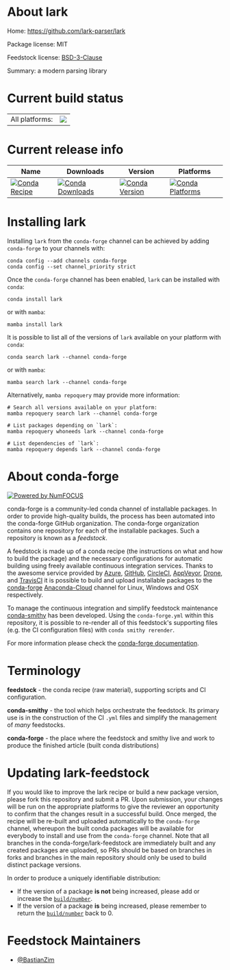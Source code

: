 About lark
==========

Home: https://github.com/lark-parser/lark

Package license: MIT

Feedstock license: [BSD-3-Clause](https://github.com/conda-forge/lark-feedstock/blob/main/LICENSE.txt)

Summary: a modern parsing library

Current build status
====================


<table><tr><td>All platforms:</td>
    <td>
      <a href="https://dev.azure.com/conda-forge/feedstock-builds/_build/latest?definitionId=14377&branchName=main">
        <img src="https://dev.azure.com/conda-forge/feedstock-builds/_apis/build/status/lark-feedstock?branchName=main">
      </a>
    </td>
  </tr>
</table>

Current release info
====================

| Name | Downloads | Version | Platforms |
| --- | --- | --- | --- |
| [![Conda Recipe](https://img.shields.io/badge/recipe-lark-green.svg)](https://anaconda.org/conda-forge/lark) | [![Conda Downloads](https://img.shields.io/conda/dn/conda-forge/lark.svg)](https://anaconda.org/conda-forge/lark) | [![Conda Version](https://img.shields.io/conda/vn/conda-forge/lark.svg)](https://anaconda.org/conda-forge/lark) | [![Conda Platforms](https://img.shields.io/conda/pn/conda-forge/lark.svg)](https://anaconda.org/conda-forge/lark) |

Installing lark
===============

Installing `lark` from the `conda-forge` channel can be achieved by adding `conda-forge` to your channels with:

```
conda config --add channels conda-forge
conda config --set channel_priority strict
```

Once the `conda-forge` channel has been enabled, `lark` can be installed with `conda`:

```
conda install lark
```

or with `mamba`:

```
mamba install lark
```

It is possible to list all of the versions of `lark` available on your platform with `conda`:

```
conda search lark --channel conda-forge
```

or with `mamba`:

```
mamba search lark --channel conda-forge
```

Alternatively, `mamba repoquery` may provide more information:

```
# Search all versions available on your platform:
mamba repoquery search lark --channel conda-forge

# List packages depending on `lark`:
mamba repoquery whoneeds lark --channel conda-forge

# List dependencies of `lark`:
mamba repoquery depends lark --channel conda-forge
```


About conda-forge
=================

[![Powered by
NumFOCUS](https://img.shields.io/badge/powered%20by-NumFOCUS-orange.svg?style=flat&colorA=E1523D&colorB=007D8A)](https://numfocus.org)

conda-forge is a community-led conda channel of installable packages.
In order to provide high-quality builds, the process has been automated into the
conda-forge GitHub organization. The conda-forge organization contains one repository
for each of the installable packages. Such a repository is known as a *feedstock*.

A feedstock is made up of a conda recipe (the instructions on what and how to build
the package) and the necessary configurations for automatic building using freely
available continuous integration services. Thanks to the awesome service provided by
[Azure](https://azure.microsoft.com/en-us/services/devops/), [GitHub](https://github.com/),
[CircleCI](https://circleci.com/), [AppVeyor](https://www.appveyor.com/),
[Drone](https://cloud.drone.io/welcome), and [TravisCI](https://travis-ci.com/)
it is possible to build and upload installable packages to the
[conda-forge](https://anaconda.org/conda-forge) [Anaconda-Cloud](https://anaconda.org/)
channel for Linux, Windows and OSX respectively.

To manage the continuous integration and simplify feedstock maintenance
[conda-smithy](https://github.com/conda-forge/conda-smithy) has been developed.
Using the ``conda-forge.yml`` within this repository, it is possible to re-render all of
this feedstock's supporting files (e.g. the CI configuration files) with ``conda smithy rerender``.

For more information please check the [conda-forge documentation](https://conda-forge.org/docs/).

Terminology
===========

**feedstock** - the conda recipe (raw material), supporting scripts and CI configuration.

**conda-smithy** - the tool which helps orchestrate the feedstock.
                   Its primary use is in the construction of the CI ``.yml`` files
                   and simplify the management of *many* feedstocks.

**conda-forge** - the place where the feedstock and smithy live and work to
                  produce the finished article (built conda distributions)


Updating lark-feedstock
=======================

If you would like to improve the lark recipe or build a new
package version, please fork this repository and submit a PR. Upon submission,
your changes will be run on the appropriate platforms to give the reviewer an
opportunity to confirm that the changes result in a successful build. Once
merged, the recipe will be re-built and uploaded automatically to the
`conda-forge` channel, whereupon the built conda packages will be available for
everybody to install and use from the `conda-forge` channel.
Note that all branches in the conda-forge/lark-feedstock are
immediately built and any created packages are uploaded, so PRs should be based
on branches in forks and branches in the main repository should only be used to
build distinct package versions.

In order to produce a uniquely identifiable distribution:
 * If the version of a package **is not** being increased, please add or increase
   the [``build/number``](https://docs.conda.io/projects/conda-build/en/latest/resources/define-metadata.html#build-number-and-string).
 * If the version of a package **is** being increased, please remember to return
   the [``build/number``](https://docs.conda.io/projects/conda-build/en/latest/resources/define-metadata.html#build-number-and-string)
   back to 0.

Feedstock Maintainers
=====================

* [@BastianZim](https://github.com/BastianZim/)

